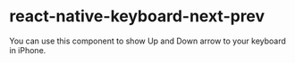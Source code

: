 # react-native-keyboard-next-prev
You can use this component to show Up and Down arrow to your keyboard in iPhone.
